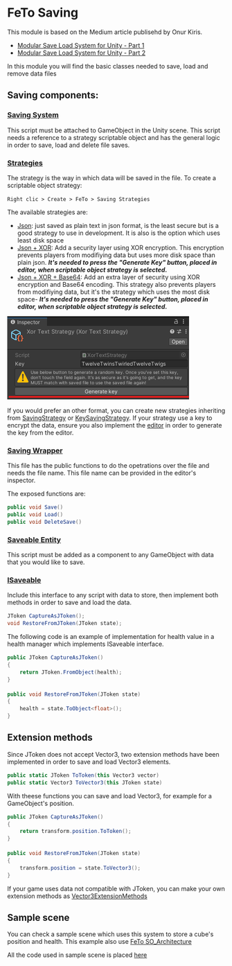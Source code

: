 # FeTo Saving

This module is based on the Medium article publisehd by Onur Kiris. 

- [Modular Save Load System for Unity - Part 1](https://medium.com/@onurkiris05/modular-save-load-system-for-unity-part-1-ad59a3d9754c) 
- [Modular Save Load System for Unity - Part 2](https://medium.com/@onurkiris05/modular-save-load-system-for-unity-part-2-24520b537bab)

In this module you will find the basic classes needed to save, load and remove data files

## Saving components:
### [Saving System](/Assets/FeTo/Saving/SavingSystem.cs)
This script must be attached to GameObject in the Unity scene.
This script needs a reference to a strategy scriptable object and has the general logic in order to save, load and delete file saves.
### [Strategies](/Assets/FeTo/Saving/Strategies)
The strategy is the way in which data will be saved in the file. To create a scriptable object strategy:

`Right clic > Create > FeTo > Saving Strategies`

The available strategies are:
- [Json](/Assets/FeTo/Saving/Strategies/JsonStrategy.cs): just saved as plain text in json format, is the least secure but is a good strategy to use in development. It is also is the option which uses least disk space
- [Json + XOR](/Assets/FeTo/Saving/Strategies/XorStrategy.cs): Add a security layer using XOR encryption. This encryption prevents players from modifiying data but uses more disk space than plain json. _**It's needed to press the "Generate Key" button, placed in editor, when scriptable object strategy is selected.**_
- [Json + XOR + Base64](/Assets/FeTo/Saving/Strategies/XorTextStrategy.cs): Add an extra layer of security using XOR encryption and Base64 encoding. This strategy also prevents players from modifiying data, but it's the strategy which uses the most disk space- _**It's needed to press the "Generate Key" button, placed in editor, when scriptable object strategy is selected.**_

![Generate key button image {caption=Button placed in strategy to generate new key}](/Assets/FeTo/Saving/Media/GenerateKeyButton.png)

If you would prefer an other format, you can create new strategies inheriting from [SavingStrategy](/Assets/FeTo/Saving/Strategies/SavingStrategy.cs) or [KeySavingStrategy](/Assets/FeTo/Saving/Strategies/KeySavingStrategy.cs). If your strategy use a key to encrypt the data, ensure you also implement the [editor](/Assets/FeTo/Saving/Editor/XorStrategyEditor.cs) in order to generate the key from the editor.
### [Saving Wrapper](/Assets/FeTo/Saving/SavingWrapper.cs)
This file has the public functions to do the opetrations over the file and needs the file name. This file name can be provided in the editor's inspector.

The exposed functions are:

``` C#
public void Save()
public void Load()
public void DeleteSave()
```
### [Saveable Entity](/Assets/FeTo/Saving/SaveableEntity.cs)
This script must be added as a component to any GameObject with data that you would like to save. 
### [ISaveable](/Assets/FeTo/Saving/ISaveable.cs)
Include this interface to any script with data to store, then implement both methods in order to save and load the data.

``` c#
JToken CaptureAsJToken();
void RestoreFromJToken(JToken state);
```

The following code is an example of implementation for health value in a health manager which implements ISaveable interface.

``` c#
public JToken CaptureAsJToken()
{
    return JToken.FromObject(health);
}

public void RestoreFromJToken(JToken state)
{
    health = state.ToObject<float>();
}
```

## Extension methods
Since JToken does not accept Vector3, two extension methods have been implemented in order to save and load Vector3 elements.

``` c#
public static JToken ToToken(this Vector3 vector)
public static Vector3 ToVector3(this JToken state)
```

With theese functions you can save and load Vector3, for example for a GameObject's position.

``` c#
public JToken CaptureAsJToken()
{
    return transform.position.ToToken();
}

public void RestoreFromJToken(JToken state)
{
    transform.position = state.ToVector3();
}
```

If your game uses data not compatible with JToken, you can make your own extension methods as [Vector3ExtensionMethods](/Assets/FeTo/Saving/Vector3ExtensionMethods.cs)

## Sample scene
You can check a sample scene which uses this system to store a cube's position and health. This example also use [FeTo SO_Architecture](/Assets/FeTo/SO_Architecture)

All the code used in sample scene is placed [here](/Assets/SampleScenes/Saving/Code)